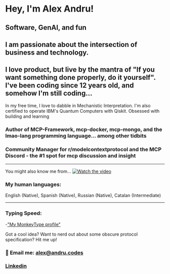 # Hey, I'm Alex Andru!

## Software, GenAI, and fun

## I am passionate about the intersection of business and technology. 

## I love product, but live by the mantra of "If you want something done properly, do it yourself". I've been coding since 12 years old, and somehow I'm still coding...
In my free time, I love to dabble in Mechanistic Interpretation.
I'm also certified to operate IBM's Quantum Computers with Qiskit.
Obsessed with building and learning

### Author of MCP-Framework, mcp-docker, mcp-mongo, and the lmao-lang programming language... among other tidbits

### Community Manager for r/modelcontextprotocol and the MCP Discord - the #1 spot for mcp discussion and insight
---

You might also know me from...
[![Watch the video](https://img.youtube.com/vi/UzGUjCjGyp8/maxresdefault.jpg)](https://youtu.be/UzGUjCjGyp8)



### My human languages:

English (Native), Spanish (Native), Russian (Native), Catalan (Intermediate)

---

### Typing Speed:
  -["My MonkeyType profile"](https://monkeytype.com/profile/alex007d)


Got a cool idea? Want to nerd out about some obscure protocol specification? Hit me up!

### 📨 Email me: alex@andru.codes
### [Linkedin](https://www.linkedin.com/in/alex-andrushevich/)
